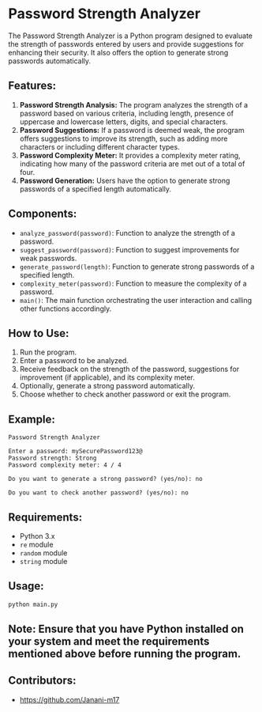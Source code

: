 # **Password Strength Analyzer**

The Password Strength Analyzer is a Python program designed to evaluate the strength of passwords entered by users and provide suggestions for enhancing their security. It also offers the option to generate strong passwords automatically.

## **Features:**
1. **Password Strength Analysis:** The program analyzes the strength of a password based on various criteria, including length, presence of uppercase and lowercase letters, digits, and special characters.
2. **Password Suggestions:** If a password is deemed weak, the program offers suggestions to improve its strength, such as adding more characters or including different character types.
3. **Password Complexity Meter:** It provides a complexity meter rating, indicating how many of the password criteria are met out of a total of four.
4. **Password Generation:** Users have the option to generate strong passwords of a specified length automatically.

## **Components:**
- `analyze_password(password)`: Function to analyze the strength of a password.
- `suggest_password(password)`: Function to suggest improvements for weak passwords.
- `generate_password(length)`: Function to generate strong passwords of a specified length.
- `complexity_meter(password)`: Function to measure the complexity of a password.
- `main()`: The main function orchestrating the user interaction and calling other functions accordingly.

## **How to Use:**
1. Run the program.
2. Enter a password to be analyzed.
3. Receive feedback on the strength of the password, suggestions for improvement (if applicable), and its complexity meter.
4. Optionally, generate a strong password automatically.
5. Choose whether to check another password or exit the program.

## **Example:**
```
Password Strength Analyzer

Enter a password: mySecurePassword123@
Password strength: Strong
Password complexity meter: 4 / 4

Do you want to generate a strong password? (yes/no): no

Do you want to check another password? (yes/no): no
```

## **Requirements:**
- Python 3.x
- `re` module
- `random` module
- `string` module

## **Usage:**
```python
python main.py
```

## **Note:** Ensure that you have Python installed on your system and meet the requirements mentioned above before running the program.

## **Contributors:**
- https://github.com/Janani-m17

